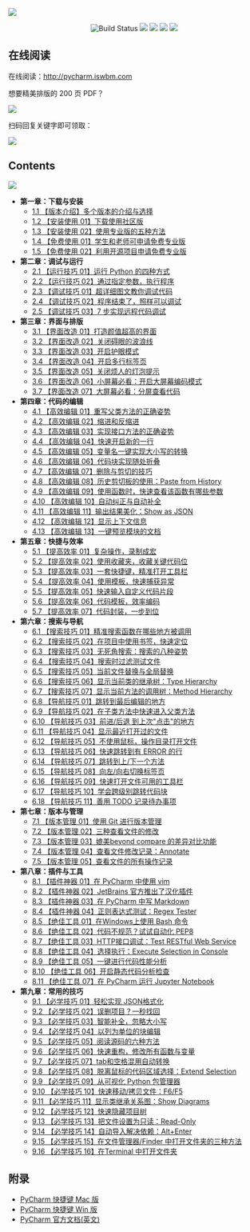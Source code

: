 ![](http://image.iswbm.com/20200814203238.png)

<p align="center">
    <img src='https://img.shields.io/badge/language-Python-blue.svg' alt="Build Status">
    <img src='https://img.shields.io/badge/framwork-Sphinx-green.svg'>
  	<a href='https://www.zhihu.com/people/wongbingming'><img src='https://img.shields.io/badge/dynamic/json?color=0084ff&logo=zhihu&label=%E7%8E%8B%E7%82%B3%E6%98%8E&query=%24.data.totalSubs&url=https%3A%2F%2Fapi.spencerwoo.com%2Fsubstats%2F%3Fsource%3Dzhihu%26queryKey%3Dwongbingming'></a>
    <a href='https://juejin.im/user/5b08d982f265da0db3502c55'><img src='https://img.shields.io/badge/掘金-2481-blue'></a>
    <a href='http://image.iswbm.com/20200607114246.png'><img src='http://img.shields.io/badge/%E5%85%AC%E4%BC%97%E5%8F%B7-30k+-brightgreen'></a>
</p>



## 在线阅读

在线阅读：http://pycharm.iswbm.com

想要精美排版的 200 页 PDF？

![](http://image.iswbm.com/20200907225516.png)

扫码回复关键字即可领取：

![](http://image.iswbm.com/20200909102757.png)



## Contents

![](http://image.iswbm.com/20200901220204.png)

- **第一章：下载与安装**
   * [1.1 【版本介绍】多个版本的介绍与选择](http://pycharm.iswbm.com/zh_CN/latest/c01/c01_01.html)
   * [1.2 【安装使用 01】下载使用社区版](http://pycharm.iswbm.com/zh_CN/latest/c01/c01_02.html)
   * [1.3 【安装使用 02】使用专业版的五种方法](http://pycharm.iswbm.com/zh_CN/latest/c01/c01_03.html)
   * [1.4 【免费使用 01】学生和老师可申请免费专业版](http://pycharm.iswbm.com/zh_CN/latest/c01/c01_04.html)
   * [1.5 【免费使用 02】利用开源项目申请免费专业版](http://pycharm.iswbm.com/zh_CN/latest/c01/c01_05.html)
- **第二章：调试与运行**
   * [2.1 【运行技巧 01】运行 Python 的四种方式](http://pycharm.iswbm.com/zh_CN/latest/c02/c02_01.html)
   * [2.2 【运行技巧 02】通过指定参数，执行程序](http://pycharm.iswbm.com/zh_CN/latest/c02/c02_02.html)
   * [2.3 【调试技巧 01】超详细图文教你调试代码](http://pycharm.iswbm.com/zh_CN/latest/c02/c02_03.html)
   * [2.4 【调试技巧 02】程序结束了，照样可以调试](http://pycharm.iswbm.com/zh_CN/latest/c02/c02_04.html)
   * [2.5 【调试技巧 03】7 步实现远程代码调试](http://pycharm.iswbm.com/zh_CN/latest/c02/c02_05.html)
- **第三章：界面与排版**
   * [3.1 【界面改造 01】打造颜值超高的界面](http://pycharm.iswbm.com/zh_CN/latest/c03/c03_01.html)
   * [3.2 【界面改造 02】关闭碍眼的波浪线](http://pycharm.iswbm.com/zh_CN/latest/c03/c03_02.html)
   * [3.3 【界面改造 03】开启护眼模式](http://pycharm.iswbm.com/zh_CN/latest/c03/c03_03.html)
   * [3.4 【界面改造 04】开启多行标签页](http://pycharm.iswbm.com/zh_CN/latest/c03/c03_04.html)
   * [3.5 【界面改造 05】关闭烦人的灯泡提示](http://pycharm.iswbm.com/zh_CN/latest/c03/c03_05.html)
   * [3.6 【界面改造 06】小屏幕必看：开启大屏幕编码模式](http://pycharm.iswbm.com/zh_CN/latest/c03/c03_06.html)
   * [3.7 【界面改造 07】大屏幕必看：分屏查看代码](http://pycharm.iswbm.com/zh_CN/latest/c03/c03_07.html)
- **第四章：代码的编辑**
   * [4.1 【高效编辑 01】重写父类方法的正确姿势](http://pycharm.iswbm.com/zh_CN/latest/c04/c04_01.html)
   * [4.2 【高效编辑 02】缩进和反缩进](http://pycharm.iswbm.com/zh_CN/latest/c04/c04_02.html)
   * [4.3 【高效编辑 03】实现接口方法的正确姿势](http://pycharm.iswbm.com/zh_CN/latest/c04/c04_03.html)
   * [4.4 【高效编辑 04】快速开启新的一行](http://pycharm.iswbm.com/zh_CN/latest/c04/c04_04.html)
   * [4.5 【高效编辑 05】变量名一键实现大小写的转换](http://pycharm.iswbm.com/zh_CN/latest/c04/c04_05.html)
   * [4.6 【高效编辑 06】代码块实现随处折叠](http://pycharm.iswbm.com/zh_CN/latest/c04/c04_06.html)
   * [4.7 【高效编辑 07】删除与剪切的技巧](http://pycharm.iswbm.com/zh_CN/latest/c04/c04_07.html)
   * [4.8 【高效编辑 08】历史剪切板的使用：Paste  from History](http://pycharm.iswbm.com/zh_CN/latest/c04/c04_08.html)
   * [4.9 【高效编辑 09】使用函数时，快速查看该函数有哪些参数](http://pycharm.iswbm.com/zh_CN/latest/c04/c04_09.html)
   * [4.10 【高效编辑 10】自动纠正与自动补全](http://pycharm.iswbm.com/zh_CN/latest/c04/c04_10.html)
   * [4.11 【高效编辑 11】输出结果美化：Show as JSON](http://pycharm.iswbm.com/zh_CN/latest/c04/c04_11.html)
   * [4.12 【高效编辑 12】显示上下文信息](http://pycharm.iswbm.com/zh_CN/latest/c04/c04_12.html)
   * [4.13 【高效编辑 13】一键预览模块的文档](http://pycharm.iswbm.com/zh_CN/latest/c04/c04_13.html)
- **第五章：快捷与效率**
   * [5.1 【提高效率 01】复杂操作，录制成宏](http://pycharm.iswbm.com/zh_CN/latest/c05/c05_01.html)
   * [5.2 【提高效率 02】使用收藏夹，收藏关键代码位](http://pycharm.iswbm.com/zh_CN/latest/c05/c05_02.html)
   * [5.3 【提高效率 03】一套快捷键，精准打开工具栏](http://pycharm.iswbm.com/zh_CN/latest/c05/c05_03.html)
   * [5.4 【提高效率 04】使用模板，快速捕获异常](http://pycharm.iswbm.com/zh_CN/latest/c05/c05_04.html)
   * [5.5 【提高效率 05】快速输入自定义代码片段](http://pycharm.iswbm.com/zh_CN/latest/c05/c05_05.html)
   * [5.6 【提高效率 06】代码模板，效率编码](http://pycharm.iswbm.com/zh_CN/latest/c05/c05_06.html)
   * [5.7 【提高效率 07】代码封装，一步到位](http://pycharm.iswbm.com/zh_CN/latest/c05/c05_07.html)
- **第六章：搜索与导航**
   * [6.1 【搜索技巧 01】精准搜索函数在哪些地方被调用](http://pycharm.iswbm.com/zh_CN/latest/c06/c06_01.html)
   * [6.2 【搜索技巧 02】在项目中使用书签，快速定位](http://pycharm.iswbm.com/zh_CN/latest/c06/c06_02.html)
   * [6.3 【搜索技巧 03】无死角搜索：搜索的八种姿势](http://pycharm.iswbm.com/zh_CN/latest/c06/c06_03.html)
   * [6.4 【搜索技巧 04】搜索时过滤测试文件](http://pycharm.iswbm.com/zh_CN/latest/c06/c06_04.html)
   * [6.5 【搜索技巧 05】当前文件替换与全局替换](http://pycharm.iswbm.com/zh_CN/latest/c06/c06_05.html)
   * [6.6 【搜索技巧 06】显示当前类的继承树：Type Hierarchy](http://pycharm.iswbm.com/zh_CN/latest/c06/c06_06.html)
   * [6.7 【搜索技巧 07】显示当前方法的调用树：Method Hierarchy](http://pycharm.iswbm.com/zh_CN/latest/c06/c06_07.html)
   * [6.8 【导航技巧 01】跳转到最后编辑的地方](http://pycharm.iswbm.com/zh_CN/latest/c06/c06_08.html)
   * [6.9 【导航技巧 02】在子类方法中快速进入父类方法](http://pycharm.iswbm.com/zh_CN/latest/c06/c06_09.html)
   * [6.10 【导航技巧 03】前进/后退 到上次"点击"的地方](http://pycharm.iswbm.com/zh_CN/latest/c06/c06_10.html)
   * [6.11 【导航技巧 04】显示最近打开过的文件](http://pycharm.iswbm.com/zh_CN/latest/c06/c06_11.html)
   * [6.12 【导航技巧 05】不使用鼠标，操作目录打开文件](http://pycharm.iswbm.com/zh_CN/latest/c06/c06_12.html)
   * [6.13 【导航技巧 06】快速跳转到有 ERROR 的行](http://pycharm.iswbm.com/zh_CN/latest/c06/c06_13.html)
   * [6.14 【导航技巧 07】跳转到上/下一个方法](http://pycharm.iswbm.com/zh_CN/latest/c06/c06_14.html)
   * [6.15 【导航技巧 08】向左/向右切换标签页](http://pycharm.iswbm.com/zh_CN/latest/c06/c06_15.html)
   * [6.16 【导航技巧 09】快速打开文件可用的工具栏](http://pycharm.iswbm.com/zh_CN/latest/c06/c06_16.html)
   * [6.17 【导航技巧 10】学会跨级别跳转代码块](http://pycharm.iswbm.com/zh_CN/latest/c06/c06_17.html)
   * [6.18 【导航技巧 11】善用 TODO 记录待办事项](http://pycharm.iswbm.com/zh_CN/latest/c06/c06_18.html)
- **第七章：版本与管理**
   * [7.1 【版本管理 01】使用 Git 进行版本管理](http://pycharm.iswbm.com/zh_CN/latest/c07/c07_01.html)
   * [7.2 【版本管理 02】三种查看文件的修改](http://pycharm.iswbm.com/zh_CN/latest/c07/c07_02.html)
   * [7.3 【版本管理 03】媲美beyond compare 的差异对比功能](http://pycharm.iswbm.com/zh_CN/latest/c07/c07_03.html)
   * [7.4 【版本管理 04】查看文件修改记录：Annotate](http://pycharm.iswbm.com/zh_CN/latest/c07/c07_04.html)
   * [7.5 【版本管理 05】查看文件的所有操作记录](http://pycharm.iswbm.com/zh_CN/latest/c07/c07_05.html)
- **第八章：插件与工具**
   * [8.1 【插件神器 01】在 PyCharm 中使用 vim](http://pycharm.iswbm.com/zh_CN/latest/c08/c08_01.html)
   * [8.2 【插件神器 02】JetBrains 官方推出了汉化插件](http://pycharm.iswbm.com/zh_CN/latest/c08/c08_02.html)
   * [8.3 【插件神器 03】在 PyCharm 中写 Markdown](http://pycharm.iswbm.com/zh_CN/latest/c08/c08_03.html)
   * [8.4 【插件神器 04】正则表达式测试：Regex Tester](http://pycharm.iswbm.com/zh_CN/latest/c08/c08_04.html)
   * [8.5 【绝佳工具 01】在Windows上使用 Bash 命令](http://pycharm.iswbm.com/zh_CN/latest/c08/c08_05.html)
   * [8.6 【绝佳工具 02】代码不规范？试试自动化 PEP8](http://pycharm.iswbm.com/zh_CN/latest/c08/c08_06.html)
   * [8.7 【绝佳工具 03】HTTP接口调试：Test RESTful Web Service](http://pycharm.iswbm.com/zh_CN/latest/c08/c08_07.html)
   * [8.8 【绝佳工具 04】选择执行：Execute Selection in Console](http://pycharm.iswbm.com/zh_CN/latest/c08/c08_08.html)
   * [8.9 【绝佳工具 05】一键进行代码性能分析](http://pycharm.iswbm.com/zh_CN/latest/c08/c08_09.html)
   * [8.10 【绝佳工具 06】开启静态代码分析检查](http://pycharm.iswbm.com/zh_CN/latest/c08/c08_10.html)
   * [8.11 【绝佳工具 07】在 PyCharm 运行 Jupyter Notebook](http://pycharm.iswbm.com/zh_CN/latest/c08/c08_11.html)
- **第九章：常用的技巧**
   * [9.1 【必学技巧 01】轻松实现 JSON格式化](http://pycharm.iswbm.com/zh_CN/latest/c09/c09_01.html)
   * [9.2 【必学技巧 02】误删项目？一秒找回](http://pycharm.iswbm.com/zh_CN/latest/c09/c09_02.html)
   * [9.3 【必学技巧 03】智能补全，忽略大小写](http://pycharm.iswbm.com/zh_CN/latest/c09/c09_03.html)
   * [9.4 【必学技巧 04】以列为单位的块编辑](http://pycharm.iswbm.com/zh_CN/latest/c09/c09_04.html)
   * [9.5 【必学技巧 05】阅读源码的六种方法](http://pycharm.iswbm.com/zh_CN/latest/c09/c09_05.html)
   * [9.6 【必学技巧 06】快速重构，修改所有函数与变量](http://pycharm.iswbm.com/zh_CN/latest/c09/c09_06.html)
   * [9.7 【必学技巧 07】tab和空格混用自动转换](http://pycharm.iswbm.com/zh_CN/latest/c09/c09_07.html)
   * [9.8 【必学技巧 08】脱离鼠标的代码区域选择：Extend Selection](http://pycharm.iswbm.com/zh_CN/latest/c09/c09_08.html)
   * [9.9 【必学技巧 09】从可视化 Python 包管理器](http://pycharm.iswbm.com/zh_CN/latest/c09/c09_09.html)
   * [9.10 【必学技巧 10】快速移动/拷贝文件：F6/F5](http://pycharm.iswbm.com/zh_CN/latest/c09/c09_10.html)
   * [9.11 【必学技巧 11】显示类继承关系图：Show Diagrams](http://pycharm.iswbm.com/zh_CN/latest/c09/c09_11.html)
   * [9.12 【必学技巧 12】快速隐藏项目树](http://pycharm.iswbm.com/zh_CN/latest/c09/c09_12.html)
   * [9.13 【必学技巧 13】把文件设置为只读：Read-Only](http://pycharm.iswbm.com/zh_CN/latest/c09/c09_13.html)
   * [9.14 【必学技巧 14】自动导入解决依赖：Alt+Enter](http://pycharm.iswbm.com/zh_CN/latest/c09/c09_14.html)
   * [9.15 【必学技巧 15】在文件管理器/Finder 中打开文件夹的三种方法](http://pycharm.iswbm.com/zh_CN/latest/c09/c09_15.html)
   * [9.16 【必学技巧 16】在Terminal 中打开文件夹](http://pycharm.iswbm.com/zh_CN/latest/c09/c09_16.html)


## 附录  

- [PyCharm 快捷键 Mac 版 ](https://resources.jetbrains.com/storage/products/pycharm/docs/PyCharm_ReferenceCard_mac.pdf)
- [PyCharm 快捷键 Win 版](https://resources.jetbrains.com/storage/products/pycharm/docs/PyCharm_ReferenceCard.pdf)
- [PyCharm 官方文档(英文)](https://www.jetbrains.com/help/pycharm/2020.2/quick-start-guide.html)
